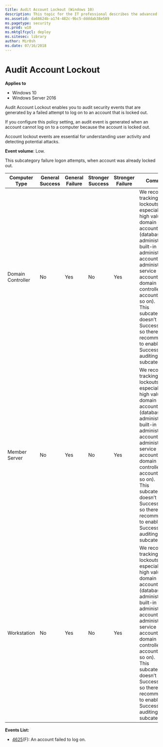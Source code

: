 ```yaml
---
title: Audit Account Lockout (Windows 10)
description: This topic for the IT professional describes the advanced security audit policy setting, Audit Account Lockout, which enables you to audit security events that are generated by a failed attempt to log on to an account that is locked out.
ms.assetid: da68624b-a174-482c-9bc5-ddddab38e589
ms.pagetype: security
ms.prod: w10
ms.mktglfcycl: deploy
ms.sitesec: library
author: Mir0sh
ms.date: 07/16/2018
---
```


# Audit Account Lockout

**Applies to**
-   Windows 10
-   Windows Server 2016


Audit Account Lockout enables you to audit security events that are generated by a failed attempt to log on to an account that is locked out.

If you configure this policy setting, an audit event is generated when an account cannot log on to a computer because the account is locked out. 

Account lockout events are essential for understanding user activity and detecting potential attacks.

**Event volume**: Low.

This subcategory failure logon attempts, when account was already locked out.

| Computer Type     | General Success | General Failure | Stronger Success | Stronger Failure | Comments                                                                                                                                                                                                                                                                                                                                                                          |
|-------------------|-----------------|-----------------|------------------|------------------|-----------------------------------------------------------------------------------------------------------------------------------------------------------------------------------------------------------------------------------------------------------------------------------------------------------------------------------------------------------------------------------|
| Domain Controller | No              | Yes             | No               | Yes              | We recommend tracking account lockouts, especially for high value domain or local accounts (database administrators, built-in local administrator account, domain administrators, service accounts, domain controller accounts, and so on).<br>This subcategory doesn’t have Success events, so there is no recommendation to enable Success auditing for this subcategory. |
| Member Server     | No              | Yes             | No               | Yes              | We recommend tracking account lockouts, especially for high value domain or local accounts (database administrators, built-in local administrator account, domain administrators, service accounts, domain controller accounts, and so on).<br>This subcategory doesn’t have Success events, so there is no recommendation to enable Success auditing for this subcategory. |
| Workstation       | No              | Yes             | No               | Yes              | We recommend tracking account lockouts, especially for high value domain or local accounts (database administrators, built-in local administrator account, domain administrators, service accounts, domain controller accounts, and so on).<br>This subcategory doesn’t have Success events, so there is no recommendation to enable Success auditing for this subcategory. |

**Events List:**

-   [4625](event-4625.md)(F): An account failed to log on.

